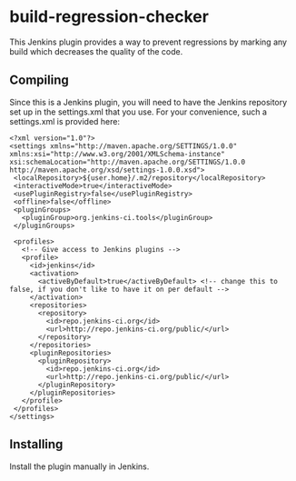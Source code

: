 build-regression-checker
========================

This Jenkins plugin provides a way to prevent regressions by marking any 
build which decreases the quality of the code.

Compiling
---------

Since this is a Jenkins plugin, you will need to have the Jenkins repository 
set up in the settings.xml that you use. For your convenience, such a settings.xml is provided here:

    <?xml version="1.0"?>
    <settings xmlns="http://maven.apache.org/SETTINGS/1.0.0" xmlns:xsi="http://www.w3.org/2001/XMLSchema-instance" xsi:schemaLocation="http://maven.apache.org/SETTINGS/1.0.0                       http://maven.apache.org/xsd/settings-1.0.0.xsd">
     <localRepository>${user.home}/.m2/repository</localRepository>
     <interactiveMode>true</interactiveMode>
     <usePluginRegistry>false</usePluginRegistry>
     <offline>false</offline>
     <pluginGroups>
       <pluginGroup>org.jenkins-ci.tools</pluginGroup>
     </pluginGroups>

     <profiles>
       <!-- Give access to Jenkins plugins -->
       <profile>
         <id>jenkins</id>
         <activation>
           <activeByDefault>true</activeByDefault> <!-- change this to false, if you don't like to have it on per default -->
         </activation>
         <repositories>
           <repository>
             <id>repo.jenkins-ci.org</id>
             <url>http://repo.jenkins-ci.org/public/</url>
           </repository>
         </repositories>
         <pluginRepositories>
           <pluginRepository>
             <id>repo.jenkins-ci.org</id>
             <url>http://repo.jenkins-ci.org/public/</url>
           </pluginRepository>
         </pluginRepositories>
       </profile>
     </profiles>
    </settings>

Installing
----------

Install the plugin manually in Jenkins.


